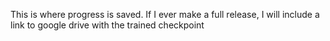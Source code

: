 This is where progress is saved. If I ever make a full release, I will include a link to google drive with the trained checkpoint